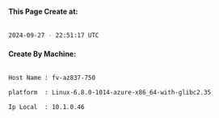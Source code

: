 
   
#### This Page Create at:

```bash

2024-09-27 - 22:51:17 UTC

```

#### Create By Machine:

```bash

Host Name : fv-az837-750

platform  : Linux-6.8.0-1014-azure-x86_64-with-glibc2.35

Ip Local  : 10.1.0.46

```

